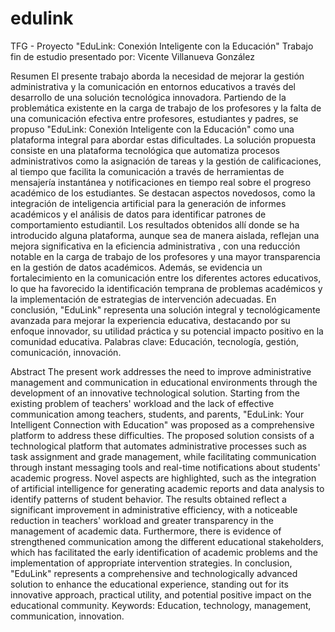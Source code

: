 # edulink
TFG - Proyecto "EduLink: Conexión Inteligente con la Educación"
Trabajo fin de estudio presentado por:	Vicente Villanueva González

Resumen 
El presente trabajo aborda la necesidad de mejorar la gestión administrativa y la comunicación en entornos educativos a través del desarrollo de una solución tecnológica innovadora. Partiendo de la problemática existente en la carga de trabajo de los profesores y la falta de una comunicación efectiva entre profesores, estudiantes y padres, se propuso "EduLink: Conexión Inteligente con la Educación" como una plataforma integral para abordar estas dificultades.
La solución propuesta consiste en una plataforma tecnológica que automatiza procesos administrativos como la asignación de tareas y la gestión de calificaciones, al tiempo que facilita la comunicación a través de herramientas de mensajería instantánea y notificaciones en tiempo real sobre el progreso académico de los estudiantes. Se destacan aspectos novedosos, como la integración de inteligencia artificial para la generación de informes académicos y el análisis de datos para identificar patrones de comportamiento estudiantil.
Los resultados obtenidos allí donde se ha introducido alguna plataforma, aunque sea de manera aislada, reflejan una mejora significativa en la eficiencia administrativa  , con una reducción notable en la carga de trabajo de los profesores y una mayor transparencia en la gestión de datos académicos. Además, se evidencia un fortalecimiento en la comunicación entre los diferentes actores educativos, lo que ha favorecido la identificación temprana de problemas académicos y la implementación de estrategias de intervención adecuadas.
En conclusión, "EduLink" representa una solución integral y tecnológicamente avanzada para mejorar la experiencia educativa, destacando por su enfoque innovador, su utilidad práctica y su potencial impacto positivo en la comunidad educativa.
Palabras clave: Educación, tecnología, gestión, comunicación, innovación.

Abstract
The present work addresses the need to improve administrative management and communication in educational environments through the development of an innovative technological solution. Starting from the existing problem of teachers' workload and the lack of effective communication among teachers, students, and parents, "EduLink: Your Intelligent Connection with Education" was proposed as a comprehensive platform to address these difficulties.
The proposed solution consists of a technological platform that automates administrative processes such as task assignment and grade management, while facilitating communication through instant messaging tools and real-time notifications about students' academic progress. Novel aspects are highlighted, such as the integration of artificial intelligence for generating academic reports and data analysis to identify patterns of student behavior.
The results obtained reflect a significant improvement in administrative efficiency, with a noticeable reduction in teachers' workload and greater transparency in the management of academic data. Furthermore, there is evidence of strengthened communication among the different educational stakeholders, which has facilitated the early identification of academic problems and the implementation of appropriate intervention strategies.
In conclusion, "EduLink" represents a comprehensive and technologically advanced solution to enhance the educational experience, standing out for its innovative approach, practical utility, and potential positive impact on the educational community.
Keywords: Education, technology, management, communication, innovation.

